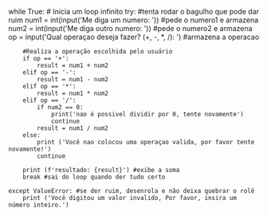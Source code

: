 while True:  # Inicia um loop infinito
    try: #tenta rodar o bagulho que pode dar ruim
        num1 = int(input('Me diga um numero: ')) #pede o numero1 e armazena
        num2 = int(input('Me diga outro numero: ')) #pede o numero2 e armazena
        op = input('Qual operaçao deseja fazer? (+, -, *, /): ') #armazena a operacao

        #Realiza a operação escolhida pelo usuário
        if op == '+':
            result = num1 + num2
        elif op == '-':
            result = num1 - num2
        elif op == '*':
            result = num1 * num2
        elif op == '/':
            if num2 == 0:
                print('nao é possivel dividir por 0, tente novamente')
                continue
            result = num1 / num2
        else:
            print ('Você nao colocou uma operaçao valida, por favor tente novamente!')
            continue
        
        print (f'resultado: {result}') #exibe a soma
        break #sai do loop quando der tudo certo

    except ValueError: #se der ruim, desenrola e não deixa quebrar o rolê
        print ('Você digitou um valor invalido, Por favor, insira um número inteiro.')      
